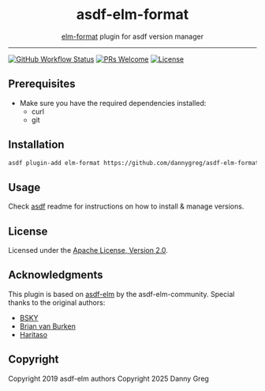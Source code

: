 <div align="center">
<h1>asdf-elm-format</h1>
<span><a href="https://github.com/avh4/elm-format">elm-format</a> plugin for asdf version manager</span>
</div>
<hr />

[![GitHub Workflow Status](https://img.shields.io/github/actions/workflow/status/dannygreg/asdf-elm-format/workflow.yml?branch=master&style=flat-square)](https://github.com/dannygreg/asdf-elm-format/actions)
[![PRs Welcome](https://img.shields.io/badge/PRs-welcome-brightgreen.svg?style=flat-square)](http://makeapullrequest.com)
[![License](https://img.shields.io/github/license/dannygreg/asdf-elm-format?style=flat-square&color=brightgreen)](https://github.com/dannygreg/asdf-elm-format/blob/master/LICENSE)

## Prerequisites

- Make sure you have the required dependencies installed:
  - curl
  - git

## Installation

```bash
asdf plugin-add elm-format https://github.com/dannygreg/asdf-elm-format.git
```

## Usage

Check [asdf](https://github.com/asdf-vm/asdf) readme for instructions on how to
install & manage versions.

## License

Licensed under the
[Apache License, Version 2.0](https://www.apache.org/licenses/LICENSE-2.0).

## Acknowledgments

This plugin is based on [asdf-elm](https://github.com/asdf-community/asdf-elm) by the asdf-elm-community.
Special thanks to the original authors:
- [BSKY](https://github.com/imbsky)
- [Brian van Burken](https://github.com/brianvanburken)
- [Haritaso](https://github.com/Haritaso)

## Copyright

Copyright 2019 asdf-elm authors
Copyright 2025 Danny Greg
